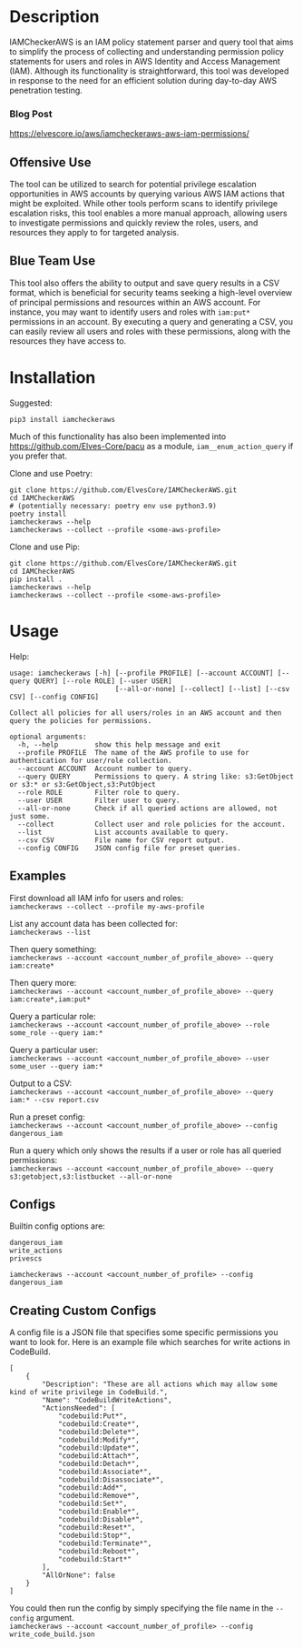 
# Description
IAMCheckerAWS is an IAM policy statement parser and query tool that aims to simplify the process of collecting and understanding permission policy statements for users and roles in AWS Identity and Access Management (IAM). Although its functionality is straightforward, this tool was developed in response to the need for an efficient solution during day-to-day AWS penetration testing.

### Blog Post
https://elvescore.io/aws/iamcheckeraws-aws-iam-permissions/

## Offensive Use
The tool can be utilized to search for potential privilege escalation opportunities in AWS accounts by querying various AWS IAM actions that might be exploited. While other tools perform scans to identify privilege escalation risks, this tool enables a more manual approach, allowing users to investigate permissions and quickly review the roles, users, and resources they apply to for targeted analysis.

## Blue Team Use
This tool also offers the ability to output and save query results in a CSV format, which is beneficial for security teams seeking a high-level overview of principal permissions and resources within an AWS account. For instance, you may want to identify users and roles with `iam:put*` permissions in an account. By executing a query and generating a CSV, you can easily review all users and roles with these permissions, along with the resources they have access to.

# Installation

Suggested:
```
pip3 install iamcheckeraws
```

Much of this functionality has also been implemented into https://github.com/Elves-Core/pacu as a module, `iam__enum_action_query` if you prefer that.

Clone and use Poetry:
```
git clone https://github.com/ElvesCore/IAMCheckerAWS.git
cd IAMCheckerAWS
# (potentially necessary: poetry env use python3.9)
poetry install
iamcheckeraws --help
iamcheckeraws --collect --profile <some-aws-profile>
```

Clone and use Pip:
```
git clone https://github.com/ElvesCore/IAMCheckerAWS.git
cd IAMCheckerAWS
pip install .
iamcheckeraws --help
iamcheckeraws --collect --profile <some-aws-profile>
```

# Usage
Help:
```
usage: iamcheckeraws [-h] [--profile PROFILE] [--account ACCOUNT] [--query QUERY] [--role ROLE] [--user USER]
                          [--all-or-none] [--collect] [--list] [--csv CSV] [--config CONFIG]

Collect all policies for all users/roles in an AWS account and then query the policies for permissions.

optional arguments:
  -h, --help         show this help message and exit
  --profile PROFILE  The name of the AWS profile to use for authentication for user/role collection.
  --account ACCOUNT  Account number to query.
  --query QUERY      Permissions to query. A string like: s3:GetObject or s3:* or s3:GetObject,s3:PutObject
  --role ROLE        Filter role to query.
  --user USER        Filter user to query.
  --all-or-none      Check if all queried actions are allowed, not just some.
  --collect          Collect user and role policies for the account.
  --list             List accounts available to query.
  --csv CSV          File name for CSV report output.
  --config CONFIG    JSON config file for preset queries.
```

## Examples
First download all IAM info for users and roles:  
`iamcheckeraws --collect --profile my-aws-profile`  

List any account data has been collected for:  
`iamcheckeraws --list`  

Then query something:  
`iamcheckeraws --account <account_number_of_profile_above> --query iam:create*`  

Then query more:  
`iamcheckeraws --account <account_number_of_profile_above> --query iam:create*,iam:put*`  

Query a particular role:  
`iamcheckeraws --account <account_number_of_profile_above> --role some_role --query iam:*`  

Query a particular user:  
`iamcheckeraws --account <account_number_of_profile_above> --user some_user --query iam:*`  

Output to a CSV:  
`iamcheckeraws --account <account_number_of_profile_above> --query iam:* --csv report.csv`  

Run a preset config:  
`iamcheckeraws --account <account_number_of_profile_above> --config dangerous_iam`

Run a query which only shows the results if a user or role has all queried permissions:  
`iamcheckeraws --account <account_number_of_profile_above> --query s3:getobject,s3:listbucket --all-or-none`

## Configs
Builtin config options are:
```
dangerous_iam
write_actions
privescs
```
`iamcheckeraws --account <account_number_of_profile> --config dangerous_iam`

## Creating Custom Configs
A config file is a JSON file that specifies some specific permissions you want to look for. Here is an example file which searches for write actions in CodeBuild.
```
[
	{
		"Description": "These are all actions which may allow some kind of write privilege in CodeBuild.",
		"Name": "CodeBuildWriteActions",
		"ActionsNeeded": [
			"codebuild:Put*",
			"codebuild:Create*",
			"codebuild:Delete*",
			"codebuild:Modify*",
			"codebuild:Update*",
			"codebuild:Attach*",
			"codebuild:Detach*",
			"codebuild:Associate*",
			"codebuild:Disassociate*",
			"codebuild:Add*",
			"codebuild:Remove*",
			"codebuild:Set*",
			"codebuild:Enable*",
			"codebuild:Disable*",
			"codebuild:Reset*",
			"codebuild:Stop*",
			"codebuild:Terminate*",
			"codebuild:Reboot*",
			"codebuild:Start*"
		],
		"AllOrNone": false
	}
]
```
You could then run the config by simply specifying the file name in the `--config` argument.  
`iamcheckeraws --account <account_number_of_profile> --config write_code_build.json`
